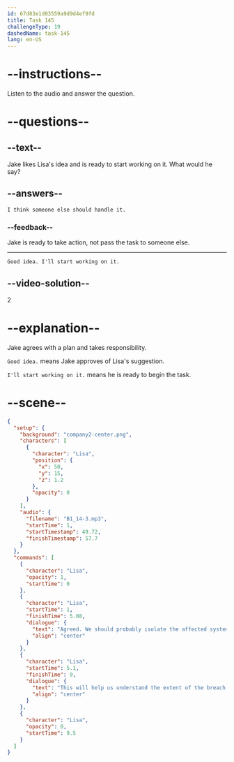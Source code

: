 ```yaml
---
id: 67d83e1d03559a9d9d4ef9fd
title: Task 145
challengeType: 19
dashedName: task-145
lang: en-US
---
```


<!-- (audio) Lisa: Agreed. We should probably isolate the affected systems and run a full scan. This will help us understand the extent of the breach and what they might have taken. -->

<!-- SPEAKING -->

# --instructions--

Listen to the audio and answer the question.

# --questions--

## --text--

Jake likes Lisa's idea and is ready to start working on it. What would he say?

## --answers--

`I think someone else should handle it.`

### --feedback--

Jake is ready to take action, not pass the task to someone else.

---

`Good idea. I'll start working on it.`

## --video-solution--

2

# --explanation--

Jake agrees with a plan and takes responsibility.

`Good idea.` means Jake approves of Lisa's suggestion.

`I'll start working on it.` means he is ready to begin the task.


# --scene--

```json
{
  "setup": {
    "background": "company2-center.png",
    "characters": [
      {
        "character": "Lisa",
        "position": {
          "x": 50,
          "y": 15,
          "z": 1.2
        },
        "opacity": 0
      }
    ],
    "audio": {
      "filename": "B1_14-3.mp3",
      "startTime": 1,
      "startTimestamp": 49.72,
      "finishTimestamp": 57.7
    }
  },
  "commands": [
    {
      "character": "Lisa",
      "opacity": 1,
      "startTime": 0
    },
    {
      "character": "Lisa",
      "startTime": 1,
      "finishTime": 5.08,
      "dialogue": {
        "text": "Agreed. We should probably isolate the affected systems and run a full scan.",
        "align": "center"
      }
    },
    {
      "character": "Lisa",
      "startTime": 5.1,
      "finishTime": 9,
      "dialogue": {
        "text": "This will help us understand the extent of the breach and what they might have taken.",
        "align": "center"
      }
    },
    {
      "character": "Lisa",
      "opacity": 0,
      "startTime": 9.5
    }
  ]
}
```
